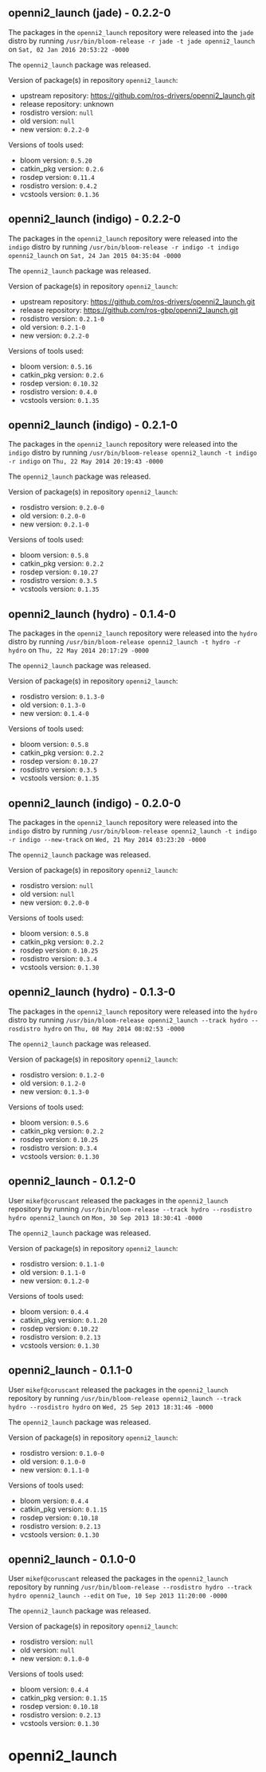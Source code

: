 ## openni2_launch (jade) - 0.2.2-0

The packages in the `openni2_launch` repository were released into the `jade` distro by running `/usr/bin/bloom-release -r jade -t jade openni2_launch` on `Sat, 02 Jan 2016 20:53:22 -0000`

The `openni2_launch` package was released.

Version of package(s) in repository `openni2_launch`:
- upstream repository: https://github.com/ros-drivers/openni2_launch.git
- release repository: unknown
- rosdistro version: `null`
- old version: `null`
- new version: `0.2.2-0`

Versions of tools used:
- bloom version: `0.5.20`
- catkin_pkg version: `0.2.6`
- rosdep version: `0.11.4`
- rosdistro version: `0.4.2`
- vcstools version: `0.1.36`


## openni2_launch (indigo) - 0.2.2-0

The packages in the `openni2_launch` repository were released into the `indigo` distro by running `/usr/bin/bloom-release -r indigo -t indigo openni2_launch` on `Sat, 24 Jan 2015 04:35:04 -0000`

The `openni2_launch` package was released.

Version of package(s) in repository `openni2_launch`:
- upstream repository: https://github.com/ros-drivers/openni2_launch.git
- release repository: https://github.com/ros-gbp/openni2_launch.git
- rosdistro version: `0.2.1-0`
- old version: `0.2.1-0`
- new version: `0.2.2-0`

Versions of tools used:
- bloom version: `0.5.16`
- catkin_pkg version: `0.2.6`
- rosdep version: `0.10.32`
- rosdistro version: `0.4.0`
- vcstools version: `0.1.35`


## openni2_launch (indigo) - 0.2.1-0

The packages in the `openni2_launch` repository were released into the `indigo` distro by running `/usr/bin/bloom-release openni2_launch -t indigo -r indigo` on `Thu, 22 May 2014 20:19:43 -0000`

The `openni2_launch` package was released.

Version of package(s) in repository `openni2_launch`:
- rosdistro version: `0.2.0-0`
- old version: `0.2.0-0`
- new version: `0.2.1-0`

Versions of tools used:
- bloom version: `0.5.8`
- catkin_pkg version: `0.2.2`
- rosdep version: `0.10.27`
- rosdistro version: `0.3.5`
- vcstools version: `0.1.35`


## openni2_launch (hydro) - 0.1.4-0

The packages in the `openni2_launch` repository were released into the `hydro` distro by running `/usr/bin/bloom-release openni2_launch -t hydro -r hydro` on `Thu, 22 May 2014 20:17:29 -0000`

The `openni2_launch` package was released.

Version of package(s) in repository `openni2_launch`:
- rosdistro version: `0.1.3-0`
- old version: `0.1.3-0`
- new version: `0.1.4-0`

Versions of tools used:
- bloom version: `0.5.8`
- catkin_pkg version: `0.2.2`
- rosdep version: `0.10.27`
- rosdistro version: `0.3.5`
- vcstools version: `0.1.35`


## openni2_launch (indigo) - 0.2.0-0

The packages in the `openni2_launch` repository were released into the `indigo` distro by running `/usr/bin/bloom-release openni2_launch -t indigo -r indigo --new-track` on `Wed, 21 May 2014 03:23:20 -0000`

The `openni2_launch` package was released.

Version of package(s) in repository `openni2_launch`:
- rosdistro version: `null`
- old version: `null`
- new version: `0.2.0-0`

Versions of tools used:
- bloom version: `0.5.8`
- catkin_pkg version: `0.2.2`
- rosdep version: `0.10.25`
- rosdistro version: `0.3.4`
- vcstools version: `0.1.30`


## openni2_launch (hydro) - 0.1.3-0

The packages in the `openni2_launch` repository were released into the `hydro` distro by running `/usr/bin/bloom-release openni2_launch --track hydro --rosdistro hydro` on `Thu, 08 May 2014 08:02:53 -0000`

The `openni2_launch` package was released.

Version of package(s) in repository `openni2_launch`:
- rosdistro version: `0.1.2-0`
- old version: `0.1.2-0`
- new version: `0.1.3-0`

Versions of tools used:
- bloom version: `0.5.6`
- catkin_pkg version: `0.2.2`
- rosdep version: `0.10.25`
- rosdistro version: `0.3.4`
- vcstools version: `0.1.30`


## openni2_launch - 0.1.2-0

User `mikef@coruscant` released the packages in the `openni2_launch` repository by running `/usr/bin/bloom-release --track hydro --rosdistro hydro openni2_launch` on `Mon, 30 Sep 2013 18:30:41 -0000`

The `openni2_launch` package was released.

Version of package(s) in repository `openni2_launch`:
- rosdistro version: `0.1.1-0`
- old version: `0.1.1-0`
- new version: `0.1.2-0`

Versions of tools used:
- bloom version: `0.4.4`
- catkin_pkg version: `0.1.20`
- rosdep version: `0.10.22`
- rosdistro version: `0.2.13`
- vcstools version: `0.1.30`


## openni2_launch - 0.1.1-0

User `mikef@coruscant` released the packages in the `openni2_launch` repository by running `/usr/bin/bloom-release openni2_launch --track hydro --rosdistro hydro` on `Wed, 25 Sep 2013 18:31:46 -0000`

The `openni2_launch` package was released.

Version of package(s) in repository `openni2_launch`:
- rosdistro version: `0.1.0-0`
- old version: `0.1.0-0`
- new version: `0.1.1-0`

Versions of tools used:
- bloom version: `0.4.4`
- catkin_pkg version: `0.1.15`
- rosdep version: `0.10.18`
- rosdistro version: `0.2.13`
- vcstools version: `0.1.30`


## openni2_launch - 0.1.0-0

User `mikef@coruscant` released the packages in the `openni2_launch` repository by running `/usr/bin/bloom-release --rosdistro hydro --track hydro openni2_launch --edit` on `Tue, 10 Sep 2013 11:20:00 -0000`

The `openni2_launch` package was released.

Version of package(s) in repository `openni2_launch`:
- rosdistro version: `null`
- old version: `null`
- new version: `0.1.0-0`

Versions of tools used:
- bloom version: `0.4.4`
- catkin_pkg version: `0.1.15`
- rosdep version: `0.10.18`
- rosdistro version: `0.2.13`
- vcstools version: `0.1.30`


openni2_launch
==============
